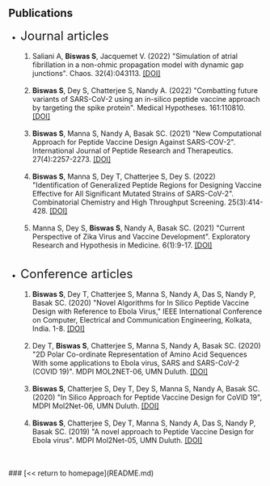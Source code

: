 ## Publications

<ul>
	<li><font size="+2">Journal articles</font><ol>
		<br><li> Saliani A, <b>Biswas S</b>, Jacquemet V. (2022) "Simulation of atrial fibrillation in a non-ohmic propagation model with dynamic gap junctions". Chaos. 32(4):043113. <a href="https://doi.org/10.1063/5.0082763" target="_top">[DOI]</a></li><br>
		<li> <b>Biswas S</b>, Dey S, Chatterjee S, Nandy A. (2022) "Combatting future variants of SARS-CoV-2 using an in-silico peptide vaccine approach by targeting the spike protein". Medical Hypotheses. 161:110810. <a href="https://doi.org/10.1016/j.mehy.2022.110810" target="_top">[DOI]</a></li><br>
		<li> <b>Biswas S</b>, Manna S, Nandy A, Basak SC. (2021) "New Computational Approach for Peptide Vaccine Design Against SARS-COV-2". International Journal of Peptide Research and Therapeutics. 27(4):2257-2273. <a href="https://doi.org/10.1007/s10989-021-10251-7" target="_top">[DOI]</a></li><br>
		<li> <b>Biswas S</b>, Manna S, Dey T, Chatterjee S, Dey S. (2022) "Identification of Generalized Peptide Regions for Designing Vaccine Effective for All Significant Mutated Strains of SARS-CoV-2". Combinatorial Chemistry and High Throughput Screening. 25(3):414-428. <a href="https://doi.org/10.2174/1386207324666210601122820" target="_top">[DOI]</a></li><br>
		<li> Manna S, Dey S, <b>Biswas S</b>, Nandy A, Basak SC. (2021) "Current Perspective of Zika Virus and Vaccine Development". Exploratory Research and Hypothesis in Medicine. 6(1):9-17. <a href="https://dx.doi.org/10.14218/ERHM.2020.00060" target="_top">[DOI]</a></li><br>
	</ol></li>
	<br>
	<li><font size="+2">Conference articles</font><ol>
		<br><li> <b>Biswas S</b>, Dey T, Chatterjee S, Manna S, Nandy A, Das S, Nandy P, Basak SC. (2020) "Novel Algorithms for In Silico Peptide Vaccine Design with Reference to Ebola Virus," IEEE International Conference on Computer, Electrical and Communication Engineering, Kolkata, India. 1-8. <a href="https://doi.org/10.1109/ICCECE48148.2020.9223075" target="_top">[DOI]</a></li><br>
		<li> Dey T, <b>Biswas S</b>, Chatterjee S, Manna S, Nandy A, Basak SC. (2020) "2D Polar Co-ordinate Representation of Amino Acid Sequences With some applications to Ebola virus, SARS and SARS-CoV-2 (COVID 19)". MDPI MOL2NET-06, UMN Duluth. <a href="https://doi.org/10.3390/mol2net-06-06790" target="_top">[DOI]</a></li><br>
		<li> <b>Biswas S</b>, Chatterjee S, Dey T, Dey S, Manna S, Nandy A, Basak SC. (2020) "In Silico Approach for Peptide Vaccine Design for CoVID 19", MDPI Mol2Net-06, UMN Duluth. <a href="https://doi.org/10.3390/mol2net-06-06787" target="_top">[DOI]</a></li><br>
		<li> <b>Biswas S</b>, Chatterjee S, Dey T, Manna S, Nandy A, Das S, Nandy P, Basak SC. (2019) "A novel approach to Peptide Vaccine Design for Ebola virus". MDPI Mol2Net-05, UMN Duluth. <a href="https://doi.org/10.3390/mol2net-05-06712" target="_top">[DOI]</a></li><br>
	</ol></li>
</ul>
<br>
### [<< return to homepage](README.md)
